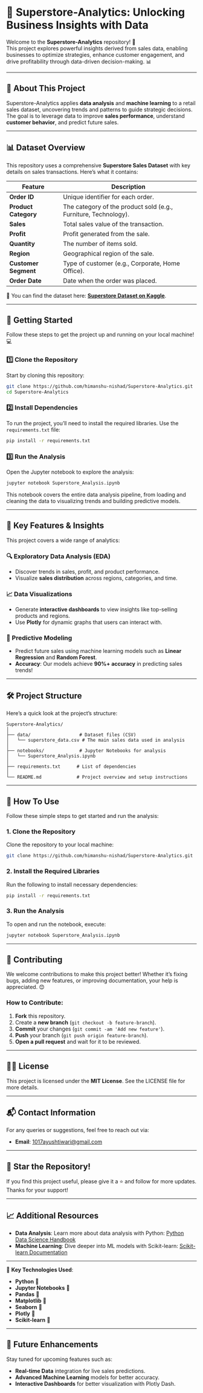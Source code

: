 # 🚀 **Superstore-Analytics: Unlocking Business Insights with Data**

Welcome to the **Superstore-Analytics** repository! 🎉  
This project explores powerful insights derived from sales data, enabling businesses to optimize strategies, enhance customer engagement, and drive profitability through data-driven decision-making. 📊

---

## 📂 **About This Project**

Superstore-Analytics applies **data analysis** and **machine learning** to a retail sales dataset, uncovering trends and patterns to guide strategic decisions. The goal is to leverage data to improve **sales performance**, understand **customer behavior**, and predict future sales.

---

## 📊 **Dataset Overview**

This repository uses a comprehensive **Superstore Sales Dataset** with key details on sales transactions. Here’s what it contains:

| **Feature**        | **Description**                                        |
|--------------------|--------------------------------------------------------|
| **Order ID**       | Unique identifier for each order.                      |
| **Product Category**| The category of the product sold (e.g., Furniture, Technology). |
| **Sales**          | Total sales value of the transaction.                  |
| **Profit**         | Profit generated from the sale.                        |
| **Quantity**       | The number of items sold.                              |
| **Region**         | Geographical region of the sale.                       |
| **Customer Segment**| Type of customer (e.g., Corporate, Home Office).       |
| **Order Date**     | Date when the order was placed.                        |

🔗 You can find the dataset here: [**Superstore Dataset on Kaggle**](https://www.kaggle.com/datasets/pythian/superstore-dataset).

---

## 🔧 **Getting Started**

Follow these steps to get the project up and running on your local machine! 💻

### 1️⃣ **Clone the Repository**

Start by cloning this repository:

```bash
git clone https://github.com/himanshu-nishad/Superstore-Analytics.git
cd Superstore-Analytics
```

### 2️⃣ **Install Dependencies**

To run the project, you’ll need to install the required libraries. Use the `requirements.txt` file:

```bash
pip install -r requirements.txt
```

### 3️⃣ **Run the Analysis**

Open the Jupyter notebook to explore the analysis:

```bash
jupyter notebook Superstore_Analysis.ipynb
```

This notebook covers the entire data analysis pipeline, from loading and cleaning the data to visualizing trends and building predictive models.

---

## 🎯 **Key Features & Insights**

This project covers a wide range of analytics:

### **🔍 Exploratory Data Analysis (EDA)**  
- Discover trends in sales, profit, and product performance.
- Visualize **sales distribution** across regions, categories, and time.

### **📈 Data Visualizations**  
- Generate **interactive dashboards** to view insights like top-selling products and regions.
- Use **Plotly** for dynamic graphs that users can interact with.

### **🤖 Predictive Modeling**  
- Predict future sales using machine learning models such as **Linear Regression** and **Random Forest**.
- **Accuracy**: Our models achieve **90%+ accuracy** in predicting sales trends!

---

## 🛠 **Project Structure**

Here’s a quick look at the project’s structure:

```
Superstore-Analytics/
│
├── data/                  # Dataset files (CSV)
│   └── superstore_data.csv # The main sales data used in analysis
│
├── notebooks/             # Jupyter Notebooks for analysis
│   └── Superstore_Analysis.ipynb
│
├── requirements.txt      # List of dependencies
│
└── README.md             # Project overview and setup instructions
```

---

## 🚀 **How To Use**

Follow these simple steps to get started and run the analysis:

### **1. Clone the Repository**  
Clone the repository to your local machine:

```bash
git clone https://github.com/himanshu-nishad/Superstore-Analytics.git
```

### **2. Install the Required Libraries**  
Run the following to install necessary dependencies:

```bash
pip install -r requirements.txt
```

### **3. Run the Analysis**  
To open and run the notebook, execute:

```bash
jupyter notebook Superstore_Analysis.ipynb
```

---

## 🤝 **Contributing**

We welcome contributions to make this project better! Whether it’s fixing bugs, adding new features, or improving documentation, your help is appreciated. 😊

### How to Contribute:
1. **Fork** this repository.
2. Create a **new branch** (`git checkout -b feature-branch`).
3. **Commit** your changes (`git commit -am 'Add new feature'`).
4. **Push** your branch (`git push origin feature-branch`).
5. **Open a pull request** and wait for it to be reviewed.

---

## 🧑‍💻 **License**

This project is licensed under the **MIT License**. See the LICENSE file for more details.

---

## 📬 **Contact Information**

For any queries or suggestions, feel free to reach out via:

- **Email**: [1017ayushtiwari@gmail.com](mailto:1017ayushtiwari@gmail.com)

---

## 🌟 **Star the Repository!**

If you find this project useful, please give it a ⭐ and follow for more updates. Thanks for your support!

---

## 📈 **Additional Resources**

- **Data Analysis**: Learn more about data analysis with Python: [Python Data Science Handbook](https://jakevdp.github.io/PythonDataScienceHandbook/)
- **Machine Learning**: Dive deeper into ML models with Scikit-learn: [Scikit-learn Documentation](https://scikit-learn.org/stable/)

---

🔑 **Key Technologies Used**:

- **Python** 🐍
- **Jupyter Notebooks** 📓
- **Pandas** 🐼
- **Matplotlib** 🎨
- **Seaborn** 🌈
- **Plotly** 🔗
- **Scikit-learn** 🤖

---

## 🚀 **Future Enhancements**

Stay tuned for upcoming features such as:
- **Real-time Data** integration for live sales predictions.
- **Advanced Machine Learning** models for better accuracy.
- **Interactive Dashboards** for better visualization with Plotly Dash.
